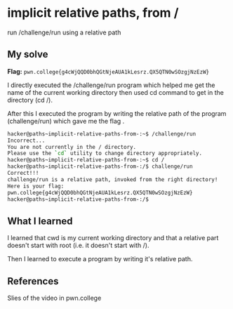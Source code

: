 # implicit relative paths, from /
run  /challenge/run using a relative path

## My solve
**Flag:** `pwn.college{g4cWjQQD0bhQGtNjeAUA1kLesrz.QX5QTN0wSOzgjNzEzW}`

I directly executed the /challenge/run program which helped me get the name of the current working directory 
then used cd command to get in the directory (cd /).

After this I executed the program by writing the relative path of the program (challenge/run) which gave me the flag .
```bash
hacker@paths~implicit-relative-paths-from-:~$ /challenge/run
Incorrect...
You are not currently in the / directory.
Please use the `cd` utility to change directory appropriately.
hacker@paths~implicit-relative-paths-from-:~$ cd /
hacker@paths~implicit-relative-paths-from-:/$ challenge/run
Correct!!!
challenge/run is a relative path, invoked from the right directory!
Here is your flag:
pwn.college{g4cWjQQD0bhQGtNjeAUA1kLesrz.QX5QTN0wSOzgjNzEzW}
hacker@paths~implicit-relative-paths-from-:/$
```

## What I learned
I learned that cwd is my current working directory and that a relative part doesn't start with root (i.e. it doesn't start with /).

Then I learned to execute a program by writing it's relative path. 
## References 
Slies of the video in pwn.college


